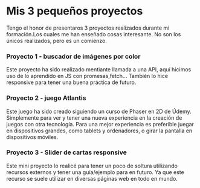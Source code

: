 
# Mis 3 pequeños proyectos

Tengo el honor de presentaros 3 proyectos realizados durante mi formación.Los cuales me han enseñado cosas interesante. No son los únicos realizados, pero es un comienzo.




### Proyecto 1 - buscador de imágenes por color 

Este proyecto ha sido realizado mentiante llamada a una API, aquí hicimos uso de lo aprendido en JS con promesas,fetch... También lo hice responsive para tener una buena práctica de futuro.


 ### Proyecto 2 - juego Atlantis 

Este juego ha sido creado siguiendo un curso de Phaser en 2D de Údemy. Simplemente para ver y tener una nueva experiencia en la creación de juegos con otra tecnología.
Para una mejor experiencia es preferible juegar en dispositivos grandes, como tablets y ordenadores, o girar la pantalla en dispositivos móviles.


### Proyecto 3 - Slider de cartas responsive

Este mini proyecto lo realicé para tener un poco de soltura utilizando recursos externos y tener una guía/ejemplo para en futuro. Ya que este recurso se suele utilizar en diversas páginas web en todo en mundo.

